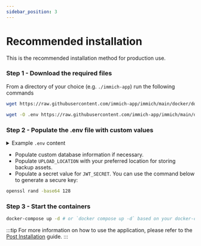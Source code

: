 ```yaml
---
sidebar_position: 3
---
```



# Recommended installation

This is the recommended installation method for production use.

### Step 1 - Download the required files

From a directory of your choice (e.g. `./immich-app`) run the following commands

```bash title="Get docker-compose.yml file"
wget https://raw.githubusercontent.com/immich-app/immich/main/docker/docker-compose.yml
```

```bash title="Get .env file"
wget -O .env https://raw.githubusercontent.com/immich-app/immich/main/docker/.env.example
```

### Step 2 - Populate the .env file with custom values

<details>

<summary>Example <code>.env</code> content</summary>

```bash
###################################################################################
# Database
###################################################################################

DB_HOSTNAME=immich_postgres
DB_USERNAME=postgres
DB_PASSWORD=postgres
DB_DATABASE_NAME=immich

# Optional Database settings:
# DB_PORT=5432

###################################################################################
# Redis
###################################################################################

REDIS_HOSTNAME=immich_redis

# Optional Redis settings:
# REDIS_PORT=6379
# REDIS_DBINDEX=0
# REDIS_PASSWORD=
# REDIS_SOCKET=

###################################################################################
# Upload File Config
###################################################################################

UPLOAD_LOCATION=absolute_location_on_your_machine_where_you_want_to_store_the_backup

###################################################################################
# Log message level - [simple|verbose]
###################################################################################

LOG_LEVEL=simple

###################################################################################
# JWT SECRET
###################################################################################

# This JWT_SECRET is used to sign the authentication keys for user login
# You should set it to a long randomly generated value
# You can use this command to generate one: openssl rand -base64 128
JWT_SECRET=

###################################################################################
# Reverse Geocoding
####################################################################################

# DISABLE_REVERSE_GEOCODING=false

# Reverse geocoding is done locally which has a small impact on memory usage
# This memory usage can be altered by changing the REVERSE_GEOCODING_PRECISION variable
# This ranges from 0-3 with 3 being the most precise
# 3 - Cities > 500 population: ~200MB RAM
# 2 - Cities > 1000 population: ~150MB RAM
# 1 - Cities > 5000 population: ~80MB RAM
# 0 - Cities > 15000 population: ~40MB RAM

# REVERSE_GEOCODING_PRECISION=3

####################################################################################
# WEB - Optional
####################################################################################

# Custom message on the login page, should be written in HTML form.
# For example PUBLIC_LOGIN_PAGE_MESSAGE="This is a demo instance of Immich.<br><br>Email: <i>demo@demo.de</i><br>Password: <i>demo</i>"

PUBLIC_LOGIN_PAGE_MESSAGE="My Family Photos and Videos Backup Server"
```

</details>

* Populate custom database information if necessary.
* Populate `UPLOAD_LOCATION` with your preferred location for storing backup assets.
* Populate a secret value for `JWT_SECRET`. You can use the command below to generate a secure key:

```bash title="Command to generate secure JWT_SECRET key"
openssl rand -base64 128
```

### Step 3 - Start the containers

```bash title="Start the containers using docker compose command"
docker-compose up -d # or `docker compose up -d` based on your docker-compose version
```

:::tip
For more information on how to use the application, please refer to the [Post Installation](/docs/usage/post-installation) guide.
:::
